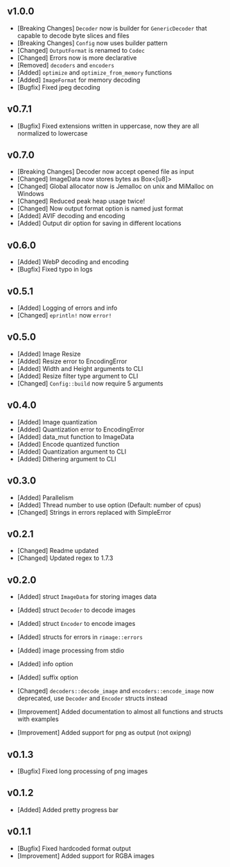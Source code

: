 ## v1.0.0

- [Breaking Changes] `Decoder` now is builder for `GenericDecoder` that capable to decode byte slices and files
- [Breaking Changes] `Config` now uses builder pattern
- [Changed] `OutputFormat` is renamed to `Codec`
- [Changed] Errors now is more declarative
- [Removed] `decoders` and `encoders`
- [Added] `optimize` and `optimize_from_memory` functions
- [Added] `ImageFormat` for memory decoding
- [Bugfix] Fixed jpeg decoding

## v0.7.1

- [Bugfix] Fixed extensions written in uppercase, now they are all normalized to lowercase

## v0.7.0

- [Breaking Changes] Decoder now accept opened file as input
- [Changed] ImageData now stores bytes as Box<[u8]>
- [Changed] Global allocator now is Jemalloc on unix and MiMalloc on Windows
- [Changed] Reduced peak heap usage twice!
- [Changed] Now output format option is named just format
- [Added] AVIF decoding and encoding
- [Added] Output dir option for saving in different locations

## v0.6.0

- [Added] WebP decoding and encoding
- [Bugfix] Fixed typo in logs

## v0.5.1

- [Added] Logging of errors and info
- [Changed] `eprintln!` now `error!`

## v0.5.0

- [Added] Image Resize
- [Added] Resize error to EncodingError
- [Added] Width and Height arguments to CLI
- [Added] Resize filter type argument to CLI
- [Changed] `Config::build` now require 5 arguments

## v0.4.0

- [Added] Image quantization
- [Added] Quantization error to EncodingError
- [Added] data_mut function to ImageData
- [Added] Encode quantized function
- [Added] Quantization argument to CLI
- [Added] Dithering argument to CLI

## v0.3.0

- [Added] Parallelism
- [Added] Thread number to use option (Default: number of cpus)
- [Changed] Strings in errors replaced with SimpleError

## v0.2.1

- [Changed] Readme updated
- [Changed] Updated regex to 1.7.3

## v0.2.0

- [Added] struct `ImageData` for storing images data
- [Added] struct `Decoder` to decode images
- [Added] struct `Encoder` to encode images
- [Added] structs for errors in `rimage::errors`

- [Added] image processing from stdio
- [Added] info option
- [Added] suffix option

- [Changed] `decoders::decode_image` and `encoders::encode_image` now deprecated, use `Decoder` and `Encoder` structs instead
- [Improvement] Added documentation to almost all functions and structs with examples
- [Improvement] Added support for png as output (not oxipng)

## v0.1.3

- [Bugfix] Fixed long processing of png images

## v0.1.2

- [Added] Added pretty progress bar

## v0.1.1

- [Bugfix] Fixed hardcoded format output
- [Improvement] Added support for RGBA images
